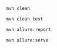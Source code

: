 ```bash 
mvn clean
```

```bash
mvn clean test
```

```bash
mvn allure:report
```

```bash
mvn allure:serve
```